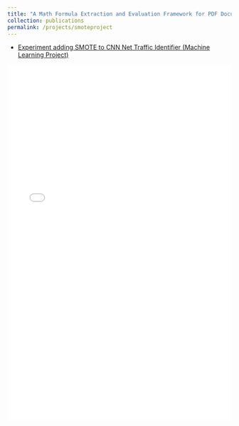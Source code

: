 ```yaml
---
title: "A Math Formula Extraction and Evaluation Framework for PDF Documents"
collection: publications
permalink: /projects/smoteproject
---
```


- [Experiment adding SMOTE to CNN Net Traffic Identifier (Machine Learning Project)](https://github.com/ConorGagliardi/Deep-Packet)<br>

<iframe src="/files/SMOTE_PROJECT_RESEARCH_PAPER.pdf" width="100%" height="800" frameborder="no" border="0" marginwidth="0" marginheight="0"></iframe>


